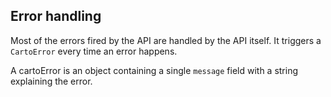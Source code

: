 ## Error handling

Most of the errors fired by the API are handled by the API itself. It triggers a `CartoError` every time an error happens.

A cartoError is an object containing a single `message` field with a string explaining the error.
